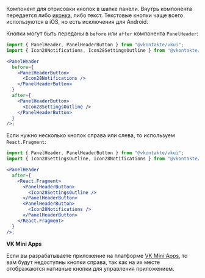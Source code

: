 Компонент для отрисовки кнопок в шапке панели. Внутрь компонента передается либо [иконка](https://vkcom.github.io/icons/),
либо текст. Текстовые кнопки чаще всего используются в iOS, но есть исключения для Android.

Кнопки могут быть переданы в `before` или `after` компонента `PanelHeader`:

```jsx static
import { PanelHeader, PanelHeaderButton } from "@vkontakte/vkui";
import { Icon28Notifications, Icon28SettingsOutline } from "@vkontakte/icons";

<PanelHeader
  before={
    <PanelHeaderButton>
      <Icon28Notifications />
    </PanelHeaderButton>
  }
  after={
    <PanelHeaderButton>
      <Icon28SettingsOutline />
    </PanelHeaderButton>
  }
/>;
```

Если нужно несколько кнопок справа или слева, то используем `React.Fragment`:

```jsx static
import { PanelHeader, PanelHeaderButton } from "@vkontakte/vkui";
import { Icon28SettingsOutline, Icon28Notifications } from "@vkontakte/icons";

<PanelHeader
  after={
    <React.Fragment>
      <PanelHeaderButton>
        <Icon28SettingsOutline />
      </PanelHeaderButton>
      <PanelHeaderButton>
        <Icon28Notifications />
      </PanelHeaderButton>
    </React.Fragment>
  }
/>;
```

**VK Mini Apps**

Если вы разрабатываете приложение на платформе [VK Mini Apps](https://vk.com/vkappsdev), то вам будут недоступны
кнопки справа, так как на их месте отображаются нативные кнопки для управления приложением.
